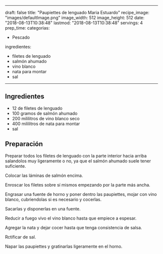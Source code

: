 
---
draft: false
title: "Paupiettes de lenguado Maria Estuardo"
recipe_image: "images/defaultImage.png"
image_width: 512
image_height: 512
date: "2018-08-13T10:38:48"
lastmod: "2018-08-13T10:38:48"
servings: 4
prep_time: 
categorias:
  - Pescado

ingredientes:
  - filetes de lenguado
  - salmón ahumado
  - vino blanco
  - nata para montar
  - sal
---

## Ingredientes
- 12  de filetes de lenguado
- 100 gramos de salmón ahumado
- 200 mililitros de vino blanco seco
- 400 mililitros de nata para montar
- sal

## Preparación
Preparar todos los filetes de lenguado con la parte interior hacia arriba salandolos muy ligeramente o no, ya que el salmón ahumado suele tener suficiente.

Colocar las láminas de salmón encima.

Enroscar los filetes sobre sí mismos empezando por la parte más ancha.

Engrasar una fuente de horno y poner dentro las paupiettes, mojar con vino blanco, cubriendolas si es necesario y cocerlas.

Sacarlas y disponerlas en una fuente.

Reducir a fuego vivo el vino blanco hasta que empiece a espesar. 

Agregar la nata y dejar cocer hasta que tenga consistencia de salsa.

Rctificar de sal.

Napar las paupiettes  y gratinarlas ligeramente en el horno.


